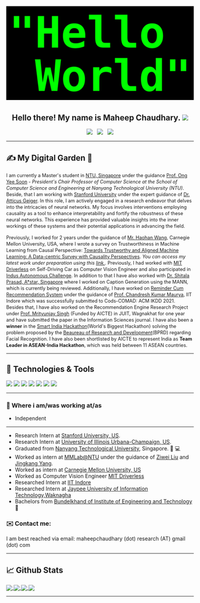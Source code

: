 

## ![Maheep Chaudhary's header](https://github.com/MaheepChaudhary/MaheepChaudhary/blob/main/images/1200px-HelloWorld.svg.png)
<h2 align="center">Hello there! My name is Maheep Chaudhary. <img src="https://raw.githubusercontent.com/MartinHeinz/MartinHeinz/master/wave.gif" width="30px"></h2>
<p align='center'>
<a href="https://maheepchaudhary.github.io/"><img height="30" src="https://avatars.githubusercontent.com/u/64949957?v=4"></a>&nbsp;&nbsp;
<a href="https://twitter.com/ChaudharyMaheep"><img height="30" src="https://p.kindpng.com/picc/s/412-4125052_twitter-logo-2017-png-transparent-png.png"></a>&nbsp;&nbsp;
<a href="https://www.linkedin.com/in/maheep-chaudhary-07a03617a/"><img height="30" src="https://cdn-icons-png.flaticon.com/512/174/174857.png"></a>
</p>
<div align='center'>
 

</div>

<!--<p align="center">I am pursuing Masters in Artificial Intelligence from Nanayang Technological University, Singapore. I aspire to be a valuable resource in society; help develop software that is going to meet individual client needs. Being a team player with strong analytical and problem solving skills I come up with creative solutions for complex problems. Being pragmatic by nature, I inhabit an up help desire and straight forward outlook. I believe in constant learning and exploring new things; wish to travel the world and try every cuisine.
</p>-->

---

## &#x270d; My Digital Garden 🌱

<span style="font-size: 0.9em">I am currently a Master's student in <a href="https://www.ntu.edu.sg/">NTU, Singapore</a> under the guidance <a href="https://www.ntu.edu.sg/scse/about-us/past-chairs/prof-ong-yew-soon">Prof. Ong Yee Soon</a> - <em>President's Chair Professor of Computer Science at the School of Computer Science and Engineering at Nanyang Technological University (NTU)</em>. Beside, that I am working with <a href="https://www.stanford.edu/">Stanford University</a> under the expert guidance of <a href="https://atticusg.github.io/">Dr. Atticus Geiger</a>. In this role, I am actively engaged in a research endeavor that delves into the intricacies of neural networks. My focus involves interventions employing causality as a tool to enhance interpretability and fortify the robustness of these neural networks. This experience has provided valuable insights into the inner workings of these systems and their potential applications in advancing the field.

<span style="font-size: 0.9em">Previously, I worked for 2 years under the guidance of <a href="https://scholar.google.com/citations?user=nZxJGeUAAAAJ&amp;hl=en" target="_blank">Mr. Haohan Wang</a>, Carnegie Mellon University, USA, where I wrote a survey on Trustworthiness in Machine Learning from Causal Perspective: <a href="https://arxiv.org/abs/2307.16851">Towards Trustworthy and Aligned Machine Learning: A Data-centric Survey with Causality Perspectives</a>. <em>You can access my latest work under preparation using this <a href="https://github.com/MaheepChaudhary/Causation-inComputerVision">link.</a></em>. Previously, I had worked with <a href="http://driverless.mit.edu/">MIT Driverless</a> on Self-Driving Car as Computer Vision Engineer and also participated in <a href="https://www.indyautonomouschallenge.com/">Indus Autonomous Challenge</a>. In addition to that I have also worked with <a href="https://scholar.google.co.in/citations?user=TBcGmiwAAAAJ&amp;hl=en">Dr. Shitala Prasad, A*star, Singapore</a> where I worked on Caption Generation using the MANN, which is currently being reviewed. Additionally, I have worked on <a href="https://arxiv.org/abs/2108.06206">Reminder Cum Recommendation System</a> under the guidance of <a href="https://scholar.google.co.in/citations?user=OR0yLJEAAAAJ&amp;hl=en" target="_blank">Prof. Chandresh Kumar Maurya</a>, IIT Indore which was successfully submitted to Cods-COMAD: ACM IKDD 2021. Besides that, I have also worked on the Recommendation Engine Research Project under <a href="https://scholar.google.co.in/citations?user=5kG-VWMAAAAJ&amp;hl=en">Prof. Mrityunjay Singh</a> (Funded by AICTE) in JUIT, Wagnakhat for one year and have submitted the paper in the Information Sciences journal. I have also been a <strong>winner</strong> in the <a href="https://www.sih.gov.in/">Smart India Hackathon</a>(World's Biggest Hackathon) solving the problem proposed by the <a href="https://bprd.nic.in/">Beaureau of Research and Development</a>(BPRD) regarding Facial Recognition. I have also been shortlisted by AICTE to represent India as <strong>Team Leader in ASEAN-India Hackathon</strong>, which was held between 11 ASEAN countries.


---

## 🔧 Technologies & Tools
![](https://img.shields.io/badge/Code-Python-informational?style=flat&logo=python&logoColor=white&color=2bbc8a)
![](https://img.shields.io/badge/Code-Tensorflow-blue)
![](https://img.shields.io/badge/Code-Pytorch-blue)
![](https://img.shields.io/badge/Code-numpy-green)
![](https://img.shields.io/badge/Code-pandas-green)
![](https://img.shields.io/badge/Scrapping-Selenium-brightgreen)
![](https://img.shields.io/badge/Website-django-red)

---


### 💼 Where i am/was working at/as
- Independent
- ---
- Research Intern at [Stanford University, US](https://www.stanford.edu/).
- Research Intern at [University of Illinois Urbana-Champaign, US](https://illinois.edu/).
- Graduated from [Nanyang Technological University](https://www.ntu.edu.sg/), Singapore. 💼 💻
- Worked as intern at [MMLab@NTU](https://www.mmlab-ntu.com/index.html) under the guidance of [Ziwei Liu](https://liuziwei7.github.io/) and [Jingkang Yang](https://jingkang50.github.io/). 
- Worked as intern at [Carnegie Mellon University, US](https://www.cmu.edu/) 
- Worked as Computer Vision Engineer [MIT Driverless](http://driverless.mit.edu/)
- Researched Intern at [IIT Indore](https://www.iiti.ac.in/) 
- Researched Intern at [Jaypee University of Information Technology,Waknagha](https://www.juit.ac.in/)
- Bachelors from [Bundelkhand of Institute of Engineering and Technology](http://bietjhs.ac.in/) 💼 


### ✉️ Contact me:
I am best reached via email: maheepchaudhary (dot) research (AT) gmail (dot) com 

---
<!--### 📫 Where to find me
- I am best reached via email: chaudhary (dot) maheep28 (AT) gmail (dot) com 
- [Twitter](https://twitter.com/stephenajulu) 🐤
- [LinkedIn](https://www.linkedin.com/in/maheep-chaudhary-07a03617a/) 👨💼
- [Blog](https://medium.com/@chaudhary.maheep28) 🤓💻
- [Instagram](https://www.instagram.com/maheepchaudhary/) 😎
-->

## &#x1f4c8; Github Stats

<!--
<a href="https://github.com/MaheepChaudhary/MaheepChaudhary">
  <img align="center" src="https://github-readme-stats.vercel.app/api/top-langs/?username=MaheepChaudhary&hide=java,html&title_color=ffffff&text_color=c9cacc&icon_color=2bbc8a&bg_color=1d1f21" />
</a>
-->

<!--
<a href="https://github.com/MaheepChaudhary/MaheepChaudhary">
  <img align="center" src="https://github-readme-stats.vercel.app/api?username=MaheepChaudhary&show_icons=true&line_height=27&count_private=true&title_color=ffffff&text_color=c9cacc&icon_color=2bbc8a&bg_color=1d1f21" alt="Martin's GitHub Stats" />
</a>
-->
<a href="https://github.com/MaheepChaudhary/SAE-Ravel">
  <img align="center" src="https://github-readme-stats.vercel.app/api/pin/?username=MaheepChaudhary&repo=SAE-Ravel&title_color=ffffff&text_color=c9cacc&icon_color=2bbc8a&bg_color=1d1f21" />
</a>

<a href="https://github.com/MaheepChaudhary/causation_in_computer_vision">
  <img align="center" src="https://github-readme-stats.vercel.app/api/pin/?username=MaheepChaudhary&repo=causation_in_computer_vision&title_color=ffffff&text_color=c9cacc&icon_color=2bbc8a&bg_color=1d1f21" />
</a>


<a href="https://github.com/MaheepChaudhary/Stand-Alone_Self-Attention">
  <img align="center" src="https://github-readme-stats.vercel.app/api/pin/?username=MaheepChaudhary&repo=Stand-Alone_Self-Attention&title_color=ffffff&text_color=c9cacc&icon_color=2bbc8a&bg_color=1d1f21" />
</a>  

<a href="https://github.com/MaheepChaudhary/Transformer-from-Scratch">
  <img align="center" src="https://github-readme-stats.vercel.app/api/pin/?username=MaheepChaudhary&repo=Transformer-from-Scratch&title_color=ffffff&text_color=c9cacc&icon_color=2bbc8a&bg_color=1d1f21" />
</a>  


<!--
## Stargazers
[![Stargazers repo roster for @MaheepChaudhary/MaheepChaudhary](https://reporoster.com/stars/MaheepChaudhary/MaheepChaudhary)](https://github.com/MaheepChaudhary/MaheepChaudhary/stargazers)
-->
---
